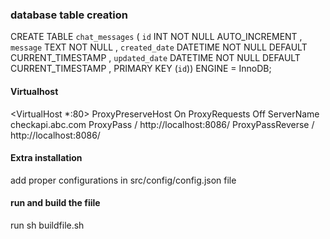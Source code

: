 ### database table creation


CREATE TABLE `chat_messages` ( `id` INT NOT NULL AUTO_INCREMENT , `message` TEXT NOT NULL , `created_date` DATETIME NOT NULL DEFAULT CURRENT_TIMESTAMP , `updated_date` DATETIME NOT NULL DEFAULT CURRENT_TIMESTAMP , PRIMARY KEY (`id`)) ENGINE = InnoDB;


#### Virtualhost

<VirtualHost *:80>
ProxyPreserveHost On
ProxyRequests Off
ServerName checkapi.abc.com
ProxyPass / http://localhost:8086/
ProxyPassReverse / http://localhost:8086/
</VirtualHost>
 

#### Extra installation
add proper configurations in src/config/config.json file
#### run and build the fiile

run 
sh buildfile.sh 

    





	
